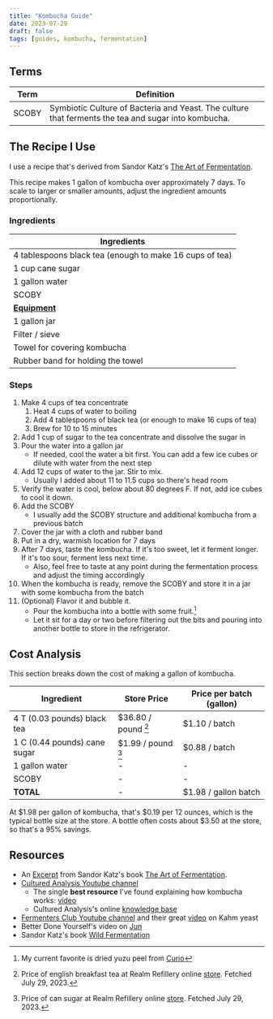 ```yaml
---
title: "Kombucha Guide"
date: 2023-07-29
draft: false
tags: [guides, kombucha, fermentation]
---
```


## Terms

| Term  | Definition                                                                                          |
| ----- | --------------------------------------------------------------------------------------------------- |
| SCOBY | Symbiotic Culture of Bacteria and Yeast. The culture that ferments the tea and sugar into kombucha. |


## The Recipe I Use

I use a recipe that's derived from Sandor Katz's [The Art of Fermentation](https://www.wildfermentation.com/the-art-of-fermentation/).

This recipe makes 1 gallon of kombucha over approximately 7 days. To scale to larger or smaller amounts, adjust the ingredient amounts proportionally.

### Ingredients

| Ingredients                                             |
| ------------------------------------------------------- |
| 4 tablespoons black tea (enough to make 16 cups of tea) |
| 1 cup cane sugar                                        |
| 1 gallon water                                          |
| SCOBY                                                   |
| **<u>Equipment</u>**                                    |
| 1 gallon jar                                            |
| Filter / sieve                                          |
| Towel for covering kombucha                             |
| Rubber band for holding the towel                       |

### Steps

1. Make 4 cups of tea concentrate
    1. Heat 4 cups of water to boiling
    2. Add 4 tablespoons of black tea (or enough to make 16 cups of tea)
    3. Brew for 10 to 15 minutes
2. Add 1 cup of sugar to the tea concentrate and dissolve the sugar in
3. Pour the water into a gallon jar
    - If needed, cool the water a bit first. You can add a few ice cubes or dilute with water from the next step
4. Add 12 cups of water to the jar. Stir to mix.
    - Usually I added about 11 to 11.5 cups so there's head room
5. Verify the water is cool, below about 80 degrees F. If not, add ice cubes to cool it down.
6. Add the SCOBY
    - I usually add the SCOBY structure and additional kombucha from a previous batch
7. Cover the jar with a cloth and rubber band
8. Put in a dry, warmish location for 7 days
9. After 7 days, taste the kombucha. If it's too sweet, let it ferment longer. If it's too sour, ferment less next time.
    - Also, feel free to taste at any point during the fermentation process and adjust the timing accordingly
10. When the kombucha is ready, remove the SCOBY and store it in a jar with some kombucha from the batch
11. (Optional) Flavor it and bubble it.
    - Pour the kombucha into a bottle with some fruit.[^1]
    - Let it sit for a day or two before filtering out the bits and pouring into another bottle to store in the refrigerator.


## Cost Analysis

This section breaks down the cost of making a gallon of kombucha.


| Ingredient                   | Store Price         | Price per batch (gallon) |
| ---------------------------- | ------------------- | ------------------------ |
| 4 T (0.03 pounds) black tea  | $36.80 / pound [^2] | $1.10 / batch            |
| 1 C (0.44 pounds) cane sugar | $1.99 / pound [^3]  | $0.88 / batch            |
| 1 gallon water               | -                   | -                        |
| SCOBY                        | -                   | -                        |
| **TOTAL**                    | -                   | $1.98 / gallon batch     |


At $1.98 per gallon of kombucha, that's $0.19 per 12 ounces, which is the typical bottle size at the store. A bottle often costs about $3.50 at the store, so that's a 95% savings.

## Resources

- An [Excerpt](https://www.splendidtable.org/story/2012/05/18/making-kombucha-an-excerpt-from-the-art-of-fermentation) from Sandor Katz's book [The Art of Fermentation](https://www.wildfermentation.com/the-art-of-fermentation/).
- [Cultured Analysis Youtube channel](https://www.youtube.com/@culturedanalysis)
    - The single **best resource** I've found explaining how kombucha works: [video](https://www.youtube.com/watch?v=ulZr3gkEl-I)
    - Cultured Analysis's online [knowledge base](https://www.culturedanalysis.com/knowledge-base)
- [Fermenters Club Youtube channel](https://www.youtube.com/@fermentersclub) and their great [video](https://www.youtube.com/watch?v=_kuliqCbY68) on Kahm yeast
- Better Done Yourself's video on [Jun](https://www.youtube.com/watch?v=7OT-H4ShULU)
- Sandor Katz's book [Wild Fermentation](https://www.wildfermentation.com/)


[^1]: My current favorite is dried yuzu peel from [Curio](https://curiospice.com/products/yuzu-peel-japanese-pieces?_pos=3&_sid=a67814b6f&_ss=r)

[^2]: Price of english breakfast tea at Realm Refillery online [store](https://therealmrefillery.square.site/s/order?location=11eca3065245e5c197e4ac1f6bbba828&q=english&item=212). Fetched July 29, 2023.

[^3]: Price of can sugar at Realm Refillery online [store](https://therealmrefillery.square.site/s/order?location=11eca3065245e5c197e4ac1f6bbba828&q=cane%20sugar&item=463). Fetched July 29, 2023.